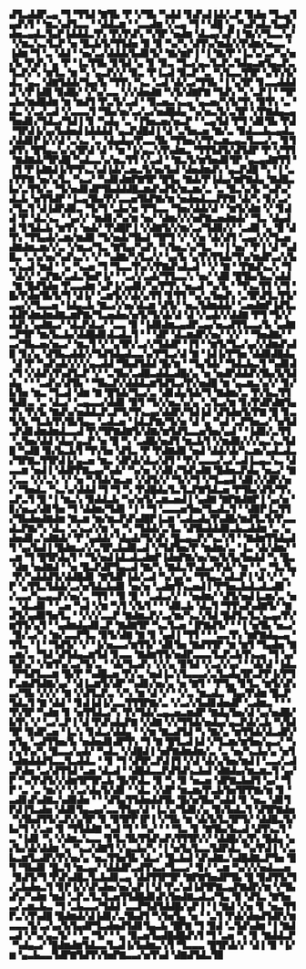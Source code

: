 ▟▜▃▟▟▛▃▄▝▜▝▜▜▟▝▇▜▙▝▛▝▞▜▙▝▚▟▟▝▊▟▚▟▐▟▞▃▛▝▉▟▅▝▜▃▄▜▄▟▚▜▝▝▆▃▚▟▜▃▃▝▝▟▟▃▆▝▝▃▃▟▆▝▞▃▄▝▜▝▝▟█▝▄▝▚▟▚▟▃▜▄▟▚▟▅▃▄▟▃▜▄▛▐▟▟▟▃▜▚▝▛▞▛▟▚▝▚▜▛▝▅▟▆▝▟▃▄▞▄▛▐▝▇▞▞▜▃▃▚▞▝▞▆▃▚▃▜▃▛▝▅▝█▃▙▜▞▜▜▟▅▝▉▝▉▝▚▞▚▝▟▜▚▞▆▟▞▞▛▟▆▞▅▃▃▝▐▟▆▝▜▝▃▝▟▟▝▝▅▞▃▞▟▟▟▞▙▟▊▜▞▝▇▞▆▛▐▝▐▝▇▞▛▝▐▃▚▞▃▞▚▞▅▞▙▝▛▟▚▝▄▝▛▝▐▃▜▜▙▝▊▜▟▝▄▝▊▝▉▃▝▜▃▞▄▃▜▃▛▃▜▟▄▃▆▜▄▃▛▃▜▃▛▞▚▝▆▜▃▝▆▝▚▝▄▃▛▞▞▝▉▃▝▛▐▃▟▝▉▃▛▝▃▝▚▜▃▃▜▜▛▝▄▜▚▜▞▟▃▝▄▃▝▟▇▜▟▟▞▜▄▞▙▝▜▜▚▝▚▃▝▃▟▝▟▞▃▞▜▜▙▝▐▝▄▜▛▝▊▃▃▟▟▟▟▝▞▛▐▟█▝▉▟█▞▝▞▚▞▃▃▝▞▞▟▅▟▇▝▚▜▞▟▇▛▇▝▜▟▚▝▚▝▃▛▐▝▝▜▛▃▙▞▆▟█▟▆▝▆▝▆▟▜▝▛▃▜▞▃▟▝▝▉▃▅▃▚▃▄▝▄▃▅▞▚▜▞▜▚▝▉▜▚▝▃▝▟▃▝▞▃▞▃▟▝▞▃▃▃▜▝▜▙▞▅▞▃▞▃▞▅▟█▟▄▝▚▞▅▃▜▞▃▜▛▝▞▛▇▟▄▃▄▜▅▟▊▞▜▟▃▞▜▟▐▝▊▝▚▟▄▝▃▝▐▜▅▃▅▞▅▃▛▝▝▃▄▜▟▝▛▜▝▟▊▜▙▝▛▟▝▜▛▟▐▞▄▞▙▟▅▟▐▟▟▟▟▝▄▃▛▟█▟▐▝▟▝▃▜▅▃▅▝▇▞▃▝▉▟▃▃▙▃▄▟▃▞▟▟▊▛▐▞▞▟▝▃▚▃▝▃▝▟▄▟▄▞▛▃▃▜▙▝▜▜▅▞▞▜▚▃▆▃▄▃▜▃▃▞▃▝▊▜▟▜▚▝█▜▄▃▚▞▄▜▛▟▝▟▝▝▆▝▐▞▄▃▚▜▚▟▆▃▝▜▜▜▟▜▞▟▜▟▛▝▛▝▞▜▜▝▇▟▇▟▞▜▛▟█▝▚▟▃▃▚▞▅▃▜▜▝▞▃▟▝▝▇▃▜▞▆▜▅▟▊▜▛▝▄▃▄▟▇▜▜▝▐▜▝▛▐▟▇▟▐▞▛▜▚▃▚▟▐▟▞▃▅▃▜▞▅▞▙▟▝▟▅▟▆▟▚▝▄▃▛▟█▝▚▝▐▝▃▞▛▛▇▝▅▞▄▜▃▝▚▃▞▝▚▟▊▟▆▛▇▜▛▝█▜▄▝▇▟▞▛▐▟▄▞▆▛▇▟▄▝▇▟█▃▙▞▃▜▜▞▃▝▜▞▅▟▊▟▛▜▙▟▟▟█▃▆▟▚▟▜▞▆▃▆▞▃▝▃▝█▃▚▞▙▝▚▟▚▞▟▃▙▝▅▜▜▟▛▝▐▃▄▜▙▞▛▞▃▃▅▜▙▛▇▞▆▝▅▟▅▟▃▃▛▛▇▝▟▞▚▝▊▞▃▞▞▜▃▜▝▟▐▟▛▟▉▃▝▜▞▜▝▃▙▞▅▝▛▜▃▃▝▜▅▞▟▟▞▟▝▝▆▜▞▟▆▝▞▝▊▟▟▝▛▝▟▃▚▃▝▝▄▞▞▝▆▟▊▞▚▞▆▝▅▞▝▟▆▞▞▞▅▛▇▃▅▟▆▟▞▝▜▃▝▟▄▟▟▝▊▜▟▃▙▝▆▜▚▝▅▟▞▝▛▟█▛▐▝▞▟▇▜▞▞▆▞▃▞▜▟▉▞▞▝▃▟▉▝▄▝█▝▟▜▚▝▜▜▄▟▞▃▆▞▆▟▉▝▜▞▅▟▞▜▙▟▝▜▛▜▝▞▝▞▅▝▟▞▟▜▝▃▄▞▞▞▜▃▅▟▇▟▆▃▆▞▞▃▝▞▆▃▞▜▃▝▇▜▄▞▚▟▚▝▚▜▅▃▚▞▜▃▝▝▐▝▅▞▝▛▐▝▟▝▚▟█▃▝▃▚▞▅▞▚▟▚▃▚▝▞▝▚▟▇▞▚▜▃▞▞▝▄▞▙▝▄▜▚▜▜▟▞▜▚▞▆▟▛▃▞▞▙▃▚▃▟▝▆▟▝▝▄▝▚▃▅▝▜▝▜▃▃▜▚▞▞▛▇▟▚▟▃▟▝▝▞▝▇▝▝▛▇▟▚▃▚▝▜▝▟▞▞▝▃▛▇▞▃▟▃▜▅▛▐▞▝▝▃▞▞▃▟▞▜▜▃▃▚▝▅▞▝▟▉▝█▜▙▞▙▃▚▟▟▝▇▝█▟▜▟▅▝▛▃▃▟▆▝▄▛▐▞▄▟▊▞▚▞▛▜▚▝▅▃▟▝▚▞▙▝▝▜▚▃▜▜▝▞▜▝█▞▛▟▅▜▙▜▞▜▝▟▐▞▝▃▆▜▞▞▟▞▄▜▜▝▊▜▜▝▚▞▃▜▅▟▚▝▃▜▛▟▜▃▜▜▞▃▄▞▞▜▃▃▅▝▐▟▄▃▙▝▇▃▞▞▅▞▟▃▆▝▟▜▞▝▅▃▜▟▆▟▟▞▝▃▅▟▆▛▐▟▜▃▟▟▛▟▆▟▆▟▇▃▆▛▇▞▜▃▅▟▅▞▅▜▞▜▞▟▞▟▝▟▝▞▄▟▞▞▟▟▇▝▛▜▝▜▞▞▟▟▚▝▄▟▇▃▞▝▟▃▛▟▃▞▝▃▃▝▉▝▐▟▉▟▆▃▄▟▛▃▄▞▅▃▟▜▜▃▃▞▙▝▄▟▇▃▛▜▛▝▆▞▙▃▙▞▟▟█▟▊▟▃▟▃▜▝▝▝▟▛▝▟▃▆▟▛▞▅▞▝▞▞▝▝▜▅▟▇▞▝▃▞▜▙▃▅▞▅▃▞▝▆▃▜▝▞▝▄▜▛▞▃▞▞▜▟▟▛▝▐▜▝▝▆▜▞▜▃▞▄▞▞▟▆▟▚▟▉▝▊▞▄▝▟▜▙▃▟▟▞▞▜▟▜▟▄▟▃▃▚▞▛▜▃▞▟▝▇▝▐▟▐▞▛▜▅▝▟▟▉▟█▟▄▝▟▝▛▝▚▟▚▟▞▞▞▞▄▃▟▟▝▜▙▟▜▟▟▝█▞▆▝▝▜▄▜▟▞▝▜▟▃▙▃▜▝▚▟▊▟▞▜▝▞▟▟▚▜▚▟▜▃▛▝▞▝▃▜▙▞▃▟█▃▟▟▃▟█▞▄▝▅▝▅▟▛▟▟▟▚▜▙▞▙▜▟▟▄▝▝▝▃▟▚▞▟▜▙▝▝▜▙▃▛▞▟▟▟▃▆▜▟▜▃▞▛▞▅▟█▝▆▝▄▃▆▃▚▞▞▝▊▞▙▜▅▝▆▃▝▜▃▟▝▟▆▝▇▝█▜▟▞▜▃▞▃▝▟▊▟▄▜▟▞▜▝▇▟▆▞▃▝▛▞▙▃▜▜▜▟▊▃▝▃▝▟▃▞▝▃▄▃▃▞▟▟▊▝▉▜▝▜▞▞▅▃▚▞▄▝▃▜▃▞▆▝▊▞▛▟▛▟▇▜▄▜▚▝▛▞▙▝▇▟▚▞▅▟▟▃▛▃▛▜▞▜▚▃▄▞▟▟▛▞▜▟▐▟▝▟▜▟▅▜▞▛▇▝█▝▊▃▜▞▙▝▜▃▙▜▚▜▙▜▄▃▝▃▟▃▅▝▐▟▃▛▇▞▜▞▅▝▟▝▄▝▚▟▝▃▛▜▅▃▞▝▅▜▟▃▛▟▊▟▆▟▆▟▃▃▟▝▛▞▜▛▇▟▇▜▞▟▇▞▆▜▟▜▃▃▅▜▅▞▄▟▝▝▐▟▉▞▃▜▜▝▃▜▅▞▟▟▝▟▄▞▄▃▛▝▅▝█▝▚▝▃▟█▞▅▟▜▝▆▃▙▜▝▞▆▟▉▞▞▞▄▃▚▃▜▟█▝▚▟█▝▉▞▙▃▙▜▝▜▚▜▅▝▟▜▃▝▛▝▛▟▇▟▉▝▅▟▝▟▟▞▟▞▚▃▆▞▄▟▃▟▃▞▜▛▇▃▜▜▛▟▐▞▄▃▅▝▆▃▝▟▛▟▞▟▃▞▟▜▝▝▛▞▃▃▃▞▃▞▃▟▐▃▄▃▚▃▝▟▃▃▆▝▅▟▐▝▟▟▛▛▇▃▄▞▚▟▞▝▚▞▅▝▞▟▊▞▜▟▚▟▇▝█▟▅▃▛▟▄▝▅▃▞▝▇▞▃▃▝▞▞▃▚▝▞▝▅▝▚▜▟▞▅▃▅▝▞▟▜▞▞▝▜▞▞▜▝▞▜▃▄▟▝▟▊▞▞▟▛▞▅▞▝▜▅▟▃▝▚▃▚▞▟▟▟▝▜▝▜▝▚▝▛▟█▟▄▜▃▜▃▛▇▜▟▃▅▝▛▜▙▞▟▜▞▜▚▃▛▃▜▝█▝▐▝▆▃▚▝▉▟▟▃▙▝▚▞▅▜▞▃▆▃▅▟▐▝▄▟▇▝▇▛▇▟▇▛▐▝▄▞▅▝▊▞▅▃▞▟▊▜▅▝▜▝▟▟▆▞▜▟▊▝▐▝▝▜▝▃▃▃▅▜▅▞▜▃▟▃▜▝▝▟▉▛▐▃▜▜▞▜▙▟▅▟▇▟▆▝▇▃▆▝▆▞▆▃▛▟▚▟█▛▐▃▆▝▃▟▃▟▄▜▚▟█▞▆▟▜▃▜▞▛▃▃▟▃▛▇▞▚▝▟▃▝▃▚▃▞▞▆▝▄▝▚▝▜▟▟▞▃▜▃▝▟▜▙▟▟▟▉▃▙▃▟▟▆▝▃▝▄▟▅▟▊▃▚▟▇▟▞▝▛▝▄▟▟▞▝▟▄▟▞▜▞▟▚▝█▃▄▃▛▞▚▃▚▜▝▝▇▟▆▜▜▟▄▟▜▝▄▞▙▟▐▝█▟▆▃▞▞▃▜▛▃▙▟▉▃▟▝▞▜▟▜▅▞▛▝▆▟▆▞▃▝▐▃▝▟▞▟▆▞▝▃▆▝▜▝█▜▛▟▄▜▝▝▜▞▅▟▐▟▃▟▃▟▆▛▐▟▅▛▇▞▅▞▅▞▙▜▄▜▅▟▟▝▚▝█▃▝▟▆▝▅▟▇▟▝▝▅▝█▃▛▟▛▜▄▃▟▝▇▞▚▝▇▟▃▜▚▟▃▞▛▟▞▝▆▝▝▃▝▜▃▜▄▝▛▞▚▟▟▟▜▞▟▟█▟▊▝▇▜▟▛▐▟▞▃▟▝▚▞▄▞▄▝▜▜▄▃▚▟▃▛▐▝▟▝▞▝▃▝▛▝▄▜▜▃▜▟▟▞▃▞▅▜▟▃▙▟▊▝▅▞▅▝▃▟▆▜▚▃▅▟▐▝▛▜▅▃▙▟▃▟▃▟▉▝▞▃▃▞▚▃▄▃▛▞▅▞▃▝▜▜▝▝▉▝█▝▝▃▟▃▞▞▝▝▅▟▆▞▝▟▜▞▅▟▐▃▆▞▃▝▅▃▝▟▃▟▊▝▝▃▅▝▚▟▝▞▆▝▚▜▝▞▙▜▝▝▝▟▉▃▙▝▟▃▜▝▜▜▚▟▚▟▇▜▞▝▇▟▜▞▄▟▉▜▅▜▃▝▝▞▞▞▃▃▛▝▇▟▆▃▛▞▃▞▆▞▚▃▚▜▟▝█▟▜▃▜▃▚▃▄▞▛▞▆▜▜▞▄▜▝▝▄▟▆▟▄▟▊▃▛▝▇▟▇▜▛▝▚▃▜▃▅▝▐▛▇▟▜▞▝▝▐▝▅▜▙▝▅▃▞▝▉▞▃▞▚▝▆▞▃▃▛▜▃▝▉▜▞▟▇▝▇▝▊▝▄▟▐▝▜▜▝▝▝▃▃▜▚▝▆▛▇▟▄▃▄▝▜▜▃▝▐▝▝▜▟▜▞▝▞▝▐▞▅▃▃▞▆▜▜▞▝▟▊▜▅▝▇▟▜▜▛▝▆▝▆▜▝▜▄▟▅▝▇▃▆▞▃▝▜▟▝▟▜▟▄▃▆▜▟▝▊▃▃▝▇▟▆▜▜▞▅▟▛▃▃▃▜▃▛▃▙▜▚▃▄▝▜▝▄▞▜▟▚▞▝▞▆▜▚▞▃▞▜▞▃▝▝▟▞▜▃▟▚▝▞▞▄▝▉▜▟▝▞▃▞▞▄▞▝▝▟▞▟▝▐▟▃▝▛▜▟▜▃▃▆▝█▞▛▝▚▟█▃▅▝▛▞▃▝▅▟▐▃▚▜▃▃▃▞▃▜▃▟▄▜▛▃▛▛▐▞▛▜▛▃▆▟▜▟▇▞▄▞▝▟▐▃▆▜▞▟▛▝▚▟▊▞▅▞▄▝▅▝▇▜▝▝▛▜▄▝▊▜▃▝▆▜▞▟▚▃▞▜▙▝▞▞▞▝▇▝▞▟▜▃▛▃▝▞▚▝▆▝▟▝▞▝▝▞▃▝▆▃▟▃▝▜▄▞▛▟▆▝█▃▛▜▟▃▜▝▇▝▟▟▝▝▊▟▐▟▐▞▃▃▜▜▜▛▇▞▃▝▞▃▞▞▙▟▊▟▅▟▛▝▃▟▆▃▝▝▝▜▚▜▛▝▚▟▆▝▊▝▅▜▜▟▃▞▚▝▛▞▜▟▞▃▄▃▅▃▆▟▛▝▇▟▄▜▅▞▟▝▄▞▅▟█▞▙▜▚▝▞▝▃▞▃▛▐▝▟▝▛▟▚▟▄▛▇▝▞▟▇▝▞▞▜▜▟▞▅▟▄▞▄▃▛▟▞▃▙▝▚▜▟▜▛▝▉▟▛▃▅▝▐▃▚▝▊▟▃▞▟▟▄▝▝▞▆▝▇▃▟▜▟▝▚▝▇▞▄▝▆▜▜▟▞▟▃▟▛▞▅▜▄▝▃▟▜▜▅▞▙▝▅▟▅▟▊▟▛▜▚▝▜▝▇▝█▜▃▟▐▟▝▞▜▃▆▞▆▜▅▞▄▃▞▝▚▞▄▜▚▞▚▝█▃▃▞▄▟▞▝▚▟▃▝▞▟█▟▐▝▅▛▇▟▆▟▆▞▃▝▃▝▅▞▚▃▙▞▄▝▅▜▚▟▆▟▟▟▜▃▃▜▃▟▟▃▝▝▊▝▜▝▟▜▛▃▛▟▐▜▝▞▟▝▟▞▄▜▅▞▆▟▐▝▃▃▞▃▟▃▛▟▅▝▃▞▟▜▜▟▝▃▅▝▟▃▟▝▝▟█▟▃▃▛▟▜▟▚▃▙▟▝▟▇▟▄▞▆▃▆▃▜▝▄▞▛▝▚▞▛▟▜▞▞▟▆▜▛▜▛▃▙▝█▞▛▟▃▝▉▝▚▝▉▝▅▃▅▝▟▛▇▃▙▟▜▝▄▞▝▜▛▝▃▝▃▝▆▞▞▝▞▃▞▟▄▜▞▟▊▝▝▟▃▝▞▟▛▝▆▃▆▞▛▃▙▜▅▜▛▛▇▞▆▝▊▝▃▟▊▟▚▟▇▃▚▟▉▟▅▝▝▝▟▜▄▜▜▟▅▟▟▜▙▝█▞▅▜▙▞▚▟▟▝▊▝▅▃▝▟▊▜▛▟▐▜▃▟▅▝▟▟▊▜▄▃▄▞▃▃▜▜▄▞▟▝▐▃▚▞▜▟▊▞▄▝▉▞▙▟▃▜▝▟▜▛▇▟▅▝▚▜▙▟▜▜▞▃▛▞▄▜▛▝▊▝▉▜▛▛▐▛▐▝▞▜▙▝▆▝▟▞▙▜▃▜▛▜▞▝▟▟█▃▜▞▙▞▜▝▞▃▅▝▊▝▜▜▟▟▇▝▚▟▝▜▝▝▚▞▝▝▝▜▃▝▊▝▇▜▙▞▙▃▟▝▟▜▚▃▜▝▃▝▐▟▊▝▚▝▞▟▆▃▚▃▃▝▊▜▃▜▙▜▜▟▚▟▚▜▜▜▛▞▞▝▟▟█▞▄▜▚▝█▟▄▝▄▞▙▞▟▞▟▟▆▝▄▝▚▃▞▟▇▜▝▞▄▃▙▞▚▝▐▝▅▜▄▜▃▃▜▟▛▟▃▝▚▞▛▟▐▝▞▃▙▃▆▜▃▟▛▞▛▞▅▞▄▝▅▃▜▜▅▜▙▝▟▃▞▝█▃▙▟▝▟▚▟▇▃▚▟█▟▇▃▛▜▅▝█▜▝▜▙▟▊▝█▃▜▝▆▃▄▞▝▟▟▟▛▃▟▜▚▃▞▜▃▃▞▝▊▞▝▃▆▝▚▞▞▞▅▟▃▃▅▝▉▟▜▞▜▝▛▟▚▟█▃▜▃▙▟▊▃▄▝▟▟▜▜▛▜▛▝▇▛▇▜▅▟▛▜▙▝█▝▉▟▜▜▞▜▞▃▙▟▅▃▜▝▊▛▐▞▞▟▚▟▅▞▅▞▄▛▐▝▟▝▛▃▚▟▐▟▜▛▇▃▄▛▇▟▛▞▆▝▞▜▙▟▚▞▚▟▆▝▆▟▝▃▛▃▜▃▜▃▅▜▜▟█▟▊▟▚▜▅▟▇▃▟▃▞▜▄▝▉▝▟▜▃▝▇▜▅▃▞▃▆▃▙▃▝▜▝▃▙▃▃▞▜▟▟▝▃▃▛▜▟▜▟▟█▞▄▛▐▝▐▝▇▟▝▞▅▝▊▝▅▃▜▜▛▃▚▜▚▟█▝█▟▆▟▞▟▐▟▊▞▃▜▙▟▜▝▚▜▅▜▄▝▅▝▝▃▜▝▛▟▞▟▅▟▜▟▛▞▆▃▃▃▜▞▃▞▄▞▙▜▄▟▛▜▃▟▅▟▜▟▊▜▄▃▙▝█▛▇▝▜▝▉▟▝▃▜▟▚▟▆▝▐▝▇▟▃▟▝▞▚▞▄▃▜▞▝▝▃▝▜▞▝▝▄▝▉▃▅▜▄▟█▟█▟▚▜▝▜▝▃▅▝▚▝▊▝▇▟▟▃▛▝▚▟▄▃▞▝█▟▆▟▆▜▟▃▃▜▃▟▐▞▙▟▆▃▚▜▝▜▃▃▃▝█▜▛▟▞▞▝▟▐▝▉▝▐▞▆▝▄▃▙▃▃▜▟▛▇▜▟▜▚▜▅▛▇▃▃▞▅▜▚▟▝▟▇▟▜▟▃▜▉
